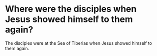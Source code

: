 # Where were the disciples when Jesus showed himself to them again?

The disciples were at the Sea of Tiberias when Jesus showed himself to them again.
